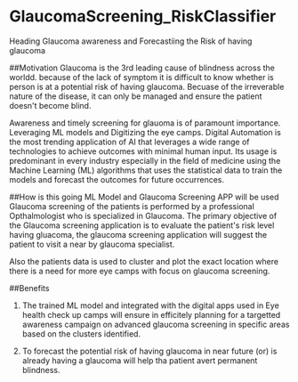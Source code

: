# GlaucomaScreening_RiskClassifier
Heading
Glaucoma awareness and Forecastiing the Risk of having glaucoma




##Motivation
Glaucoma is the 3rd leading cause of blindness across the worldd. because of the lack of symptom it is difficult to know whether is person is at a potential risk of having glaucoma.
Becuase of the irreverable nature of the disease, it can only be managed and ensure the patient doesn't become blind.

Awareness and timely screening for glauoma is of paramount importance. Leveraging ML models and Digitizing the eye camps. 
Digital Automation is the most trending application of AI that leverages a wide range of technologies to achieve outcomes with minimal human input.
Its usage is predominant in every industry especially in the field of medicine using the Machine Learning (ML) algorithms that uses the statistical data to train the models and forecast the outcomes for future occurrences.

##How is this going ML Model and Glaucoma Screening APP will be used
Glaucoma screening of the patients is performed by a professional Opthalmologist who is specialized in Glaucoma. The primary objective of the Glaucoma screening application is to evaluate the patient's risk level having gluacoma, the glaucoma screening application will suggest the patient to visit a near by glaucoma specialist.

Also the patients data is used to cluster and plot the exact location where there is a need for more eye camps with focus on glaucoma screening.

##Benefits
1. The trained ML model and integrated with the digital apps used in Eye health check up camps will ensure in efficitely planning for a targetted awareness campaign on advanced glaucoma screening in specific areas based on the clusters identified.

2. To forecast the potential risk of having glaucoma in near future 
(or)
is already having a glaucoma will help tha patient avert permanent blindness.

